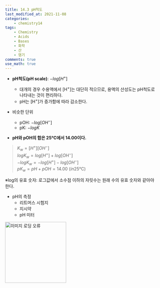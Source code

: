 ```yaml
---
title: 14.3 pH척도
last_modified_at: 2021-11-08
categories:
    - chemistry14
tags:
    - Chemistry
    - Acids
    - Bases
    - 화학
    - 산
    - 염기
comments: true
use_math: true
---
```


- **pH척도(pH scale)**: $-log[H^+]$
    - 대개의 경우 수용액에서 [H<sup>+</sup>]는 대단히 적으므로, 용액의 산성도는 pH척도로 나타내는 것이 편리하다.
    - pH는 [H<sup>+</sup>]가 증가함에 따라 감소한다.

- 비슷한 단위
    - pOH: $-log[OH^-]$
    - pK: $-logK$

- **pH와 pOH의 합은 25℃에서 14.00이다.**
>$K_w=[H^+][OH^-]$\
>$logK_w=log[H^+]+log[OH^-]$\
>$-logK_w=-log[H^+]-log[OH^-]$\
>$pK_w=pH+pOH=14.00\ (in 25℃)$

※log의 유효 숫자: 로그값에서 소수점 이하의 자릿수는 원래 수의 유효 숫자와 같아야 한다.

- pH의 측정
    - 리트머스 시험지
    - 지시약
    - pH 미터

<img src="https://user-images.githubusercontent.com/79562050/140743140-aa7924f3-1ee0-4557-affb-ae2c7d972835.png" alt="이미지 로딩 오류" width="200px">
